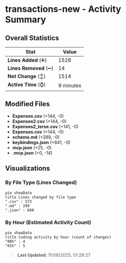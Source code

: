 # transactions-new - Activity Summary 

## Overall Statistics

| Stat                   | Value                                                             |
| ---------------------- | ----------------------------------------------------------------- |
| **Lines Added** (➕)   | 1528                                          |
| **Lines Removed** (➖) | 14                                        |
| **Net Change** (↕)    | 1514                |
| **Active Time** (⌚)   | 9 minutes |


## Modified Files
- **Expenses.csv** (+144, -0)
- **Expenses2.csv** (+144, -0)
- **Expenses2_terse.csv** (+141, -0)
- **Expenses.csv** (+144, -0)
- **schema.md** (+289, -0)
- **keybindings.json** (+641, -0)
- **mcp.json** (+25, -0)
- **.mcp.json** (+0, -14)

## Visualizations

### By File Type (Lines Changed)

```mermaid
pie showData
title Lines changed by file type
".csv" : 573
".md" : 289
".json" : 680
```

### By Hour (Estimated Activity Count)

```mermaid
pie showData
title Coding activity by hour (count of changes)
"00h" : 4
"01h" : 5
```


> **Last Updated:** 11/08/2025, 01:29:27